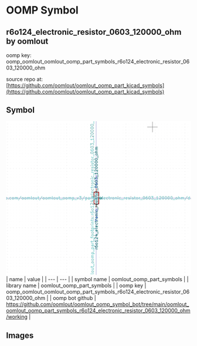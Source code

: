 # OOMP Symbol  
## r6o124_electronic_resistor_0603_120000_ohm  by oomlout  
  
oomp key: oomp_oomlout_oomlout_oomp_part_symbols_r6o124_electronic_resistor_0603_120000_ohm  
  
source repo at: [https://github.com/oomlout/oomlout_oomp_part_kicad_symbols](https://github.com/oomlout/oomlout_oomp_part_kicad_symbols)  
## Symbol  
  
[![working.png](working_600.png)](working.png)  
| name | value | 
| --- | --- | 
| symbol name | oomlout_oomp_part_symbols | 
| library name | oomlout_oomp_part_symbols | 
| oomp key | oomp_oomlout_oomlout_oomp_part_symbols_r6o124_electronic_resistor_0603_120000_ohm | 
| oomp bot github | https://github.com/oomlout/oomlout_oomp_symbol_bot/tree/main/oomlout_oomlout_oomp_part_symbols_r6o124_electronic_resistor_0603_120000_ohm/working | 
## Images  
